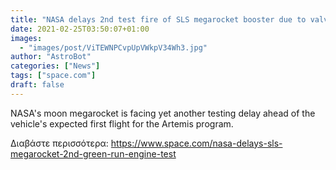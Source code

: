 ```yaml
---
title: "NASA delays 2nd test fire of SLS megarocket booster due to valve issue"
date: 2021-02-25T03:50:07+01:00
images:
  - "images/post/ViTEWNPCvpUpVWkpV34Wh3.jpg"
author: "AstroBot"
categories: ["News"]
tags: ["space.com"]
draft: false
---
```


NASA's moon megarocket is facing yet another testing delay ahead of the vehicle's expected first flight for the Artemis program. 

Διαβάστε περισσότερα: https://www.space.com/nasa-delays-sls-megarocket-2nd-green-run-engine-test
